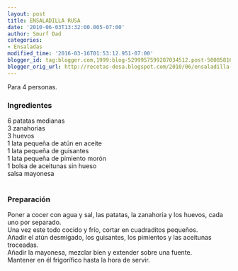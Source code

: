 ```yaml
---
layout: post
title: ENSALADILLA RUSA
date: '2010-06-03T13:32:00.005-07:00'
author: Smurf Dad
categories:
- Ensaladas
modified_time: '2016-03-16T01:53:12.951-07:00'
blogger_id: tag:blogger.com,1999:blog-5299957599287034512.post-5008581687718496617
blogger_orig_url: http://recetas-desa.blogspot.com/2010/06/ensaladilla-rusa.html
---
```


Para 4 personas.<br /><h3>Ingredientes</h3>6 patatas medianas<br />3 zanahorias<br />3 huevos<br />1 lata pequeña de atún en aceite<br />1 lata pequeña de guisantes<br />1 lata pequeña de pimiento morón<br />1 bolsa de aceitunas sin hueso<br />salsa mayonesa<br /><br /><h3>Preparación</h3>Poner a cocer con agua y sal, las patatas, la zanahoria y los huevos, cada uno por separado.<br />Una vez este todo cocido y frío, cortar en cuadraditos pequeños.<br />Añadir el atún desmigado, los guisantes, los pimientos y las aceitunas troceadas.<br />Añadir la mayonesa, mezclar bien y extender sobre una fuente.<br />Mantener en él frigorífico hasta la hora de servir.